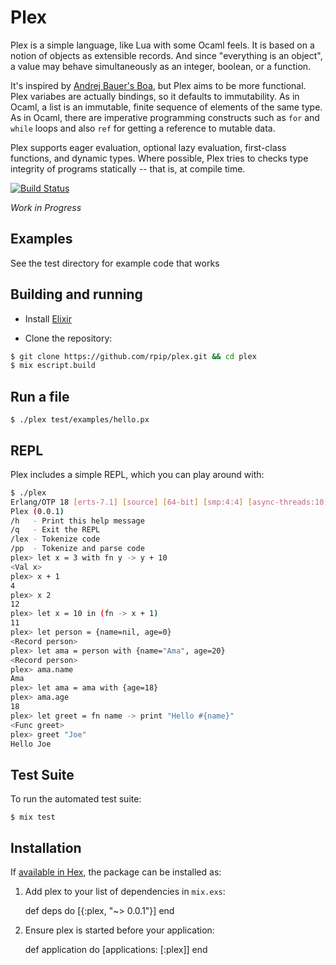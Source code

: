 # Plex

Plex is a simple language, like Lua with some Ocaml feels. It is based on a notion of objects as extensible records. And since "everything is an object", a value may behave simultaneously as an integer, boolean, or a function.

It's inspired by [Andrej Bauer's Boa](http://www.andrej.com/plzoo/html/boa.html), but Plex aims to be more functional. Plex variabes are actually bindings, so it defaults to immutability. As in Ocaml, a list is an immutable, finite sequence of elements of the same type. As in Ocaml, there are imperative programming constructs such as `for` and `while` loops and also `ref` for getting a reference to mutable data.

Plex supports eager evaluation, optional lazy evaluation, first-class functions, and dynamic types. Where possible, Plex tries to checks type integrity of programs statically -- that is, at compile time.

[![Build Status](https://travis-ci.org/rpip/plex.svg?branch=master)](https://travis-ci.org/rpip/plex)

_Work in Progress_

## Examples

See the test directory for example code that works

## Building and running

- Install [Elixir](http://elixir-lang.org/install.html)

- Clone the repository:

```bash
$ git clone https://github.com/rpip/plex.git && cd plex
$ mix escript.build
```

## Run a file

`$ ./plex test/examples/hello.px`

## REPL

Plex includes a simple REPL, which you can play around with:

```bash
$ ./plex
Erlang/OTP 18 [erts-7.1] [source] [64-bit] [smp:4:4] [async-threads:10]
Plex (0.0.1)
/h   - Print this help message
/q   - Exit the REPL
/lex - Tokenize code
/pp  - Tokenize and parse code
plex> let x = 3 with fn y -> y + 10
<Val x>
plex> x + 1
4
plex> x 2
12
plex> let x = 10 in (fn -> x + 1)
11
plex> let person = {name=nil, age=0}
<Record person>
plex> let ama = person with {name="Ama", age=20}
<Record person>
plex> ama.name
Ama
plex> let ama = ama with {age=18}
plex> ama.age
18
plex> let greet = fn name -> print "Hello #{name}"
<Func greet>
plex> greet "Joe"
Hello Joe
```

## Test Suite

To run the automated test suite:

`$ mix test`

## Installation

If [available in Hex](https://hex.pm/docs/publish), the package can be installed as:

  1. Add plex to your list of dependencies in `mix.exs`:

        def deps do
          [{:plex, "~> 0.0.1"}]
        end

  2. Ensure plex is started before your application:

        def application do
          [applications: [:plex]]
        end
